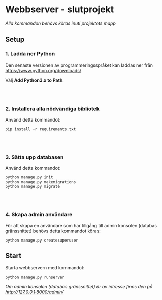 # Webbserver - slutprojekt

*Alla kommandon behövs köras inuti projektets mapp*

## Setup

### 1. Ladda ner Python

Den senaste versionen av programmeringsspråket kan laddas ner från https://www.python.org/downloads/

Välj **Add Python3.x to Path**.

<br/><br/>

### 2. Installera alla nödvändiga bibliotek

Använd detta kommandot:
```
pip install -r requirements.txt
```

<br/><br/>

### 3. Sätta upp databasen

Använd detta kommandot:
```
python manage.py init
python manage.py makemigrations
python manage.py migrate
```

<br/><br/>

### 4. Skapa admin användare
För att skapa en användare som har tillgång till admin konsolen (databas gränssnittet) behövs detta kommandot köras:
```
python manage.py createsuperuser
```

## Start

Starta webbservern med kommandot:
```
python manage.py runserver
```

*Om admin konsolen (databas gränssnittet) är av intresse finns den på http://127.0.0.1:8000/admin/*









